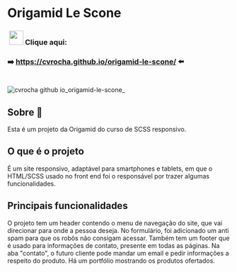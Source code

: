 # Origamid Le Scone

<h3>&nbsp;<img width="32px" src="https://user-images.githubusercontent.com/62439381/159175059-0ea4a795-21f9-43f4-a9db-afc3a21ab780.gif">&nbsp;Clique aqui:</h3>

**<h3>➡️&nbsp;https://cvrocha.github.io/origamid-le-scone/ ⬅️&nbsp;</h3>**

#
![cvrocha github io_origamid-le-scone_](https://user-images.githubusercontent.com/62439381/185505818-399dddea-296f-4189-b712-d54f77c1e29d.png)

## Sobre 📝
Esta é um projeto da Origamid do curso de SCSS responsivo.

## O que é o projeto
É um site responsivo, adaptável para smartphones e tablets, em que o HTML/SCSS usado no front end foi o responsável por trazer algumas funcionalidades.

## Principais funcionalidades
O projeto tem um header contendo o menu de navegação do site, que vai direcionar para onde a pessoa deseja. No formulário, foi adicionado um anti spam para que os robôs não consigam acessar. Também tem um footer que é usado para informações de contato, presente em todas as páginas. Na aba "contato", o futuro cliente pode mandar um email e pedir informações a respeito do produto. Há um portfólio mostrando os produtos ofertados.


